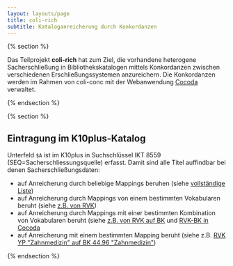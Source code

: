 ```yaml
---
layout: layouts/page
title: coli-rich
subtitle: Kataloganreicherung durch Konkordanzen
---
```


{% section %}

Das Teilprojekt **coli-rich** hat zum Ziel, die vorhandene heterogene Sacherschließung in Bibliothekskatalogen mittels Konkordanzen zwischen verschiedenen Erschließungssystemen anzureichern.  Die Konkordanzen werden im Rahmen von coli-conc mit der Webanwendung [Cocoda](https://coli-conc.gbv.de/cocoda/) verwaltet.

<!--
**coli-rich** ist eine Anwendung zur

Die Anwendung besteht aus zwei Teile:

1. Ein [Benutzerinterface](#benutzerinterface) zum Ausprobieren der Anreicherung
2. Ein [Webservice](#webservice) zur Abfrage von Anreicherungen in maschinenlesbarer Form

Als Eingabe dient jeweils die PPN eines Datensatz und das Datenbankkürzel einer PICA-Datenbank (standardmäßig der [K10Plus-Katalog](https://opac.k10plus.de/). Außerdem lässt sich bestimmen, welche Mappings bei der Anreicherung zu berücksichtigen sind (standardmäßig alle). Zurückgeliefert wird als Kataloganreicherung eine Liste von PICA-Feldern die hinzugefügt, geändert oder entfernt werden sollen. Bei neuen Erschließungsfeldern wird in Unterfeld `$A` die URI des Mappings eingetragen auf Grundlage welcher die Anreicherung ermittelt wurde. Bei Änderungen an Mappings kann die Anreicherung automatisch korrigiert werden.

Weitere Informationen und technische Details befinden sich im [coli-rich git Repository](https://github.com/gbv/coli-rich#readme).

* [coli-rich Produktivinstanz](https://coli-conc.gbv.de/coli-rich/app/)
* [coli-rich Entwicklungsinstanz](https://coli-conc.gbv.de/coli-rich/dev/)
-->

{% endsection %}

{% section %}

## Eintragung im K10plus-Katalog

Unterfeld `$A` ist im K10plus in Suchschlüssel IKT 8559 (SEQ=Sacherschliessungsquelle) erfasst. Damit sind alle Titel auffindbar bei denen Sacherschließungsdaten:

* auf Anreicherung durch beliebige Mappings beruhen (siehe [vollständige Liste](https://opac.k10plus.de/DB=2.299/CMD?ACT=SRCHA&IKT=8659&TRM=coli-conc.*))
* auf Anreicherung durch Mappings von einem bestimmten Vokabularen beruht (siehe [z.B. von RVK](https://opac.k10plus.de/DB=2.299/CMD?ACT=SRCHA&IKT=8659&TRM=coli+conc+rvk.*))
* auf Anreicherung durch Mappings mit einer bestimmten Kombination von Vokabularen beruht (siehe [z.B. von RVK auf BK](https://opac.k10plus.de/DB=2.299/CMD?ACT=SRCHA&IKT=8659&TRM=coli+conc+rvk+bk) und [RVK-BK in Cocoda](https://coli-conc.gbv.de/cocoda/app/?fromScheme=http%3A%2F%2Furi.gbv.de%2Fterminology%2Frvk%2F&toScheme=http%3A%2F%2Furi.gbv.de%2Fterminology%2Fbk%2F)
* auf Anreicherung mit einem bestimmten Mapping beruht (siehe z.B. [RVK YP "Zahnmedizin" auf BK 44.96 "Zahnmedizin"](https://opac.k10plus.de/DB=2.299/CMD?ACT=SRCHA&IKT=8659&TRM=https+coli+conc+gbv+de+api+mappings+5812d5a4+4301+4677+9236+e6e3b8d68f24))

{% endsection %}

<!--
## Benutzerinterface

Mit dem [coli-rich Benutzerinterface](https://coli-conc.gbv.de/coli-rich/app/) lässt sich eine Konfiguration erstellen die bestimmt, welche Art von Anreicherung auf Grundlage welcher Mappings erstellt werden sollen. Auch lässt sich das Ergebnis der konfigurierten Anreicherung an beliebigen Datensätzen direkt ausprobieren.

Die vorgeschlagene Anreicherung kann beispielsweise mit der Software WinIBW in den betreffenden Datensatz eingetragen werden.

[{% image "/images/screenshot-coli-rich-2020-08-24.png", "", "Screenshot coli-rich" %}](https://gbv.github.io/coli-rich/)

Der aktuelle Prototyp der coli-rich Webanwendung steht unter <https://gbv.github.io/coli-rich/> zur Verfügung.

## Webservice

Der [Webservice](https://coli-conc.gbv.de/coli-rich/app/api) ist für automatische Massenabfragen von Kataloganreicherung gedacht.

## Weitere Komponenten

Die Auswahl welche Datensätze angereichert werden sollen und die Eintragung der Änderung im PICA-Katalog und ist bislang *nicht* Bestandteil von coli-rich. Dies hat den Vorteil dass Anreicherung gezielt vorgenommen werden kann und die Datenbank nicht mit Massen von Änderungen überlastet wird. Stattdessen können gezielt Datensätze angereichert werden, die beispielsweise

* einem bestimmten Bestand zugeordnet sind,
* über bereits über ausgewählte Sacherschließung verfügen, oder
* im Rahmen des Update-Prozess sowieso geändert werden müssen.

Bei Bedarf können im Rahmen von coli-rich allerdings Abfragen bereitgestellt werden die Datensätze ermitteln bei denen eine Anreicherung aussichtsreich ist. Im Handbuch *Einführung in die Verarbeitung von PICA-Daten* ist hierfür [ein Beispiel enthalten](https://pro4bib.github.io/pica/#/verarbeitung?id=schnittstellen).

-->
